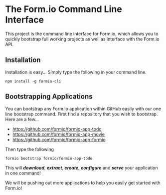 The Form.io Command Line Interface
=================================
This project is the command line interface for Form.io, which allows you to quickly bootstrap full working projects as
well as interface with the Form.io API.

Installation
-------------------
Installation is easy... Simply type the following in your command line.

```
npm install -g formio-cli
```

Bootstrapping Applications
--------------------
You can bootstrap any Form.io application within GitHub easily with our one line bootstrap command. First find a
repository that you wish to bootstrap.  Here are a few...

 - https://github.com/formio/formio-app-todo
 - https://github.com/formio/formio-app-movie
 - https://github.com/formio/formio-app-formio

Then type the following

```
formio bootstrap formio/formio-app-todo
```

This will ***download***, ***extract***, ***create***, ***configure*** and ***serve*** your application in one command!

We will be pushing out more applications to help you easily get started with Form.io!
